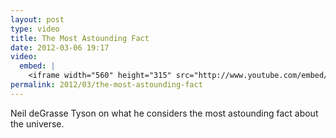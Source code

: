 ```yaml
---
layout: post
type: video
title: The Most Astounding Fact
date: 2012-03-06 19:17
video: 
  embed: |
    <iframe width="560" height="315" src="http://www.youtube.com/embed/9D05ej8u-gU" frameborder="0" allowfullscreen></iframe>
permalink: 2012/03/the-most-astounding-fact
---
```


Neil deGrasse Tyson on what he considers the most astounding fact about the universe.
